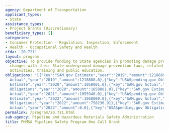 ```yaml
---
agency: Department of Transportation
applicant_types:
- State
assistance_types:
- Project Grants (Discretionary)
beneficiary_types: []
categories:
- Consumer Protection - Regulation, Inspection, Enforcement
- Health - Occupational Safety and Health
cfda: '20.721'
layout: program
objective: To provide funding to State agencies in promoting damage prevention, including
  changes with their State underground damage prevention laws, related compliance
  activities, training and public education.
obligations: '[{"key":"SAM.gov Estimate","year":"2019","amount":1218889.0},{"key":"SAM.gov
  Actual","year":"2019","amount":1218888.0},{"key":"USASpending.gov Obligations","year":"2019","amount":1024697.53},{"key":"SAM.gov
  Estimate","year":"2020","amount":1058001.0},{"key":"SAM.gov Actual","year":"2020","amount":1058001.0},{"key":"USASpending.gov
  Obligations","year":"2020","amount":1058001.0},{"key":"SAM.gov Estimate","year":"2021","amount":1058000.0},{"key":"SAM.gov
  Actual","year":"2021","amount":1055940.0},{"key":"USASpending.gov Obligations","year":"2021","amount":896112.67},{"key":"SAM.gov
  Estimate","year":"2022","amount":1058000.0},{"key":"SAM.gov Actual","year":"2022","amount":1108713.0},{"key":"USASpending.gov
  Obligations","year":"2022","amount":758236.91},{"key":"SAM.gov Estimate","year":"2023","amount":1098008.0},{"key":"SAM.gov
  Actual","year":"2023","amount":0.0},{"key":"USASpending.gov Obligations","year":"2023","amount":-44502.62}]'
permalink: /program/20.721.html
sub-agency: Pipeline and Hazardous Materials Safety Administration
title: PHMSA Pipeline Safety Program One Call Grant
---
```

